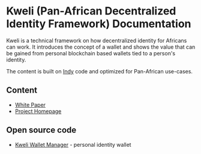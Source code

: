 # Kweli (Pan-African Decentralized Identity Framework) Documentation

Kweli is a technical framework on how decentralized identity for Africans can work. It introduces the concept of a wallet and shows the value that can be gained from personal blockchain based wallets tied to a person's identity.   

The content is built on [Indy](https://github.com/hyperledger/indy-node#about-indy-node) code and optimized for Pan-African use-cases.

## Content

* [White Paper](https://github.com/AfricanDigitalAssetFramework/kweli/blob/master/docs/Kweli%20-%20Pan-African%20Self-Sovereign%20Identity.pdf)
* [Project Homepage](https://kweli-ssi.web.app/)   

## Open source code
* [Kweli Wallet Manager](https://gitlab.com/kweli) - personal identity wallet
